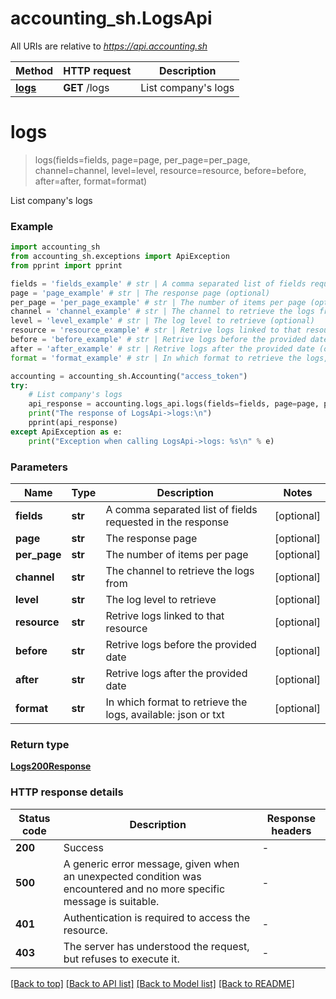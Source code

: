 # accounting_sh.LogsApi

All URIs are relative to *https://api.accounting.sh*

Method | HTTP request | Description
------------- | ------------- | -------------
[**logs**](LogsApi.md#logs) | **GET** /logs | List company&#39;s logs


# **logs**
> logs(fields=fields, page=page, per_page=per_page, channel=channel, level=level, resource=resource, before=before, after=after, format=format)

List company's logs

### Example


```python
import accounting_sh
from accounting_sh.exceptions import ApiException
from pprint import pprint

fields = 'fields_example' # str | A comma separated list of fields requested in the response (optional)
page = 'page_example' # str | The response page (optional)
per_page = 'per_page_example' # str | The number of items per page (optional)
channel = 'channel_example' # str | The channel to retrieve the logs from (optional)
level = 'level_example' # str | The log level to retrieve (optional)
resource = 'resource_example' # str | Retrive logs linked to that resource (optional)
before = 'before_example' # str | Retrive logs before the provided date (optional)
after = 'after_example' # str | Retrive logs after the provided date (optional)
format = 'format_example' # str | In which format to retrieve the logs, available: json or txt (optional)

accounting = accounting_sh.Accounting("access_token")
try:
    # List company's logs
    api_response = accounting.logs_api.logs(fields=fields, page=page, per_page=per_page, channel=channel, level=level, resource=resource, before=before, after=after, format=format)
    print("The response of LogsApi->logs:\n")
    pprint(api_response)
except ApiException as e:
    print("Exception when calling LogsApi->logs: %s\n" % e)

```



### Parameters


Name | Type | Description  | Notes
------------- | ------------- | ------------- | -------------
 **fields** | **str**| A comma separated list of fields requested in the response | [optional] 
 **page** | **str**| The response page | [optional] 
 **per_page** | **str**| The number of items per page | [optional] 
 **channel** | **str**| The channel to retrieve the logs from | [optional] 
 **level** | **str**| The log level to retrieve | [optional] 
 **resource** | **str**| Retrive logs linked to that resource | [optional] 
 **before** | **str**| Retrive logs before the provided date | [optional] 
 **after** | **str**| Retrive logs after the provided date | [optional] 
 **format** | **str**| In which format to retrieve the logs, available: json or txt | [optional] 

### Return type

[**Logs200Response**](Logs200Response.md)

### HTTP response details

| Status code | Description | Response headers |
|-------------|-------------|------------------|
**200** | Success |  -  |
**500** | A generic error message, given when an unexpected condition was encountered and no more specific message is suitable. |  -  |
**401** | Authentication is required to access the resource. |  -  |
**403** | The server has understood the request, but refuses to execute it. |  -  |

[[Back to top]](#) [[Back to API list]](../README.md#documentation-for-api-endpoints) [[Back to Model list]](../README.md#documentation-for-models) [[Back to README]](../README.md)


